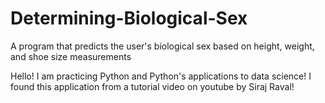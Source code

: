 # Determining-Biological-Sex
A program that predicts the user's biological sex based on height, weight, and shoe size measurements

Hello! I am practicing Python and Python's applications to data science! I found this application from a tutorial video on youtube by Siraj Raval!


